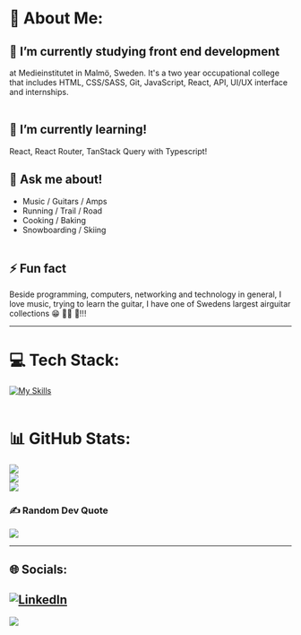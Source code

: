 # 💫 About Me:
## 🔭 I’m currently studying front end development
at Medieinstitutet in Malmö, Sweden. It's a two year occupational college that includes HTML, CSS/SASS, Git, JavaScript, React, API, UI/UX interface and internships.<br><br>

## 🌱 I’m currently learning!
React, React Router, TanStack Query with Typescript!

## 💬 Ask me about!
- Music / Guitars / Amps
- Running / Trail / Road
- Cooking / Baking
- Snowboarding / Skiing
<br><br>

## ⚡ Fun fact
Beside programming, computers, networking and technology in general, I love music, trying to learn the guitar, I have one of Swedens largest airguitar collections 😁 🤘🏼 🎸!!!

---


# 💻 Tech Stack:


[![My Skills](https://skillicons.dev/icons?i=html,css,sass,js,ts,react,bootstrap,vite,git,netlify,github,firebase,docker,ps,ai,figma,linux,mysql,mongodb,nodejs,postman,powershell,prisma,raspberrypi,vscode,md&perline=6)](https://skillicons.dev)
<br><br>

# 📊 GitHub Stats:
![](https://github-readme-stats.vercel.app/api?username=nilssoncjonas&theme=gotham&hide_border=false&include_all_commits=false&count_private=false)<br/>
![](https://github-readme-streak-stats.herokuapp.com/?user=nilssoncjonas&theme=gotham&hide_border=false)<br/>
![](https://github-readme-stats.vercel.app/api/top-langs/?username=nilssoncjonas&theme=gotham&hide_border=false&include_all_commits=false&count_private=false&layout=compact)

### ✍️ Random Dev Quote
![](https://quotes-github-readme.vercel.app/api?type=horizontal&theme=dark)

---

## 🌐 Socials:
[![LinkedIn](https://skillicons.dev/icons?i=linkedin)](https://linkedin.com/in//jonas-nilsson-4b8886226) 
---

[![](https://visitcount.itsvg.in/api?id=nilssoncjonas&icon=6&color=1)](https://visitcount.itsvg.in)
